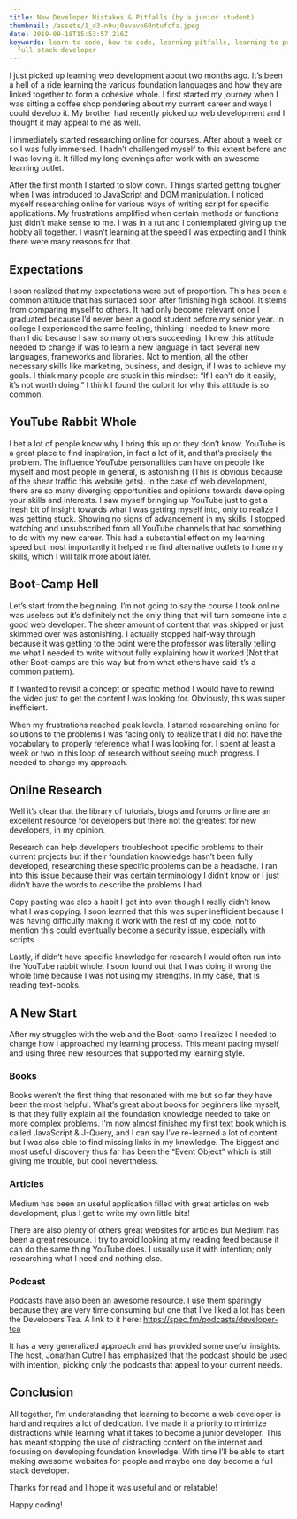 ```yaml
---
title: New Developer Mistakes & Pitfalls (by a junior student)
thumbnail: /assets/1_d3-n9uj0avavo60ntufcfa.jpeg
date: 2019-09-18T15:53:57.216Z
keywords: learn to code, how to code, learning pitfalls, learning to program,
  full stack developer
---
```


I just picked up learning web development about two months ago. It’s been a
hell of a ride learning the various foundation languages and how they are
linked together to form a cohesive whole. I first started my journey when I
was sitting a coffee shop pondering about my current career and ways I could
develop it. My brother had recently picked up web development and I thought it
may appeal to me as well.

I immediately started researching online for courses. After about a week or so I was fully immersed. I hadn’t challenged myself to this extent before and I was loving it. It filled my long evenings after work with an awesome learning outlet.

After the first month I started to slow down. Things started getting tougher when I was introduced to JavaScript and DOM manipulation. I noticed myself researching online for various ways of writing script for specific applications. My frustrations amplified when certain methods or functions just didn’t make sense to me. I was in a rut and I contemplated giving up the hobby all together. I wasn’t learning at the speed I was expecting and I think there were many reasons for that.

## Expectations

I soon realized that my expectations were out of proportion. This has been a common attitude that has surfaced soon after finishing high school. It stems from comparing myself to others. It had only become relevant once I graduated because I’d never been a good student before my senior year. In college I experienced the same feeling, thinking I needed to know more than I did because I saw so many others succeeding. I knew this attitude needed to change if was to learn a new language in fact several new languages, frameworks and libraries. Not to mention, all the other necessary skills like marketing, business, and design, if I was to achieve my goals. I think many people are stuck in this mindset: “If I can’t do it easily, it’s not worth doing.” I think I found the culprit for why this attitude is so common.

## YouTube Rabbit Whole

I bet a lot of people know why I bring this up or they don’t know. YouTube is a great place to find inspiration, in fact a lot of it, and that’s precisely the problem. The influence YouTube personalities can have on people like myself and most people in general, is astonishing (This is obvious because of the shear traffic this website gets). In the case of web development, there are so many diverging opportunities and opinions towards developing your skills and interests. I saw myself bringing up YouTube just to get a fresh bit of insight towards what I was getting myself into, only to realize I was getting stuck. Showing no signs of advancement in my skills, I stopped watching and unsubscribed from all YouTube channels that had something to do with my new career. This had a substantial effect on my learning speed but most importantly it helped me find alternative outlets to hone my skills, which I will talk more about later.

## Boot-Camp Hell

Let’s start from the beginning. I’m not going to say the course I took online was useless but it’s definitely not the only thing that will turn someone into a good web developer. The sheer amount of content that was skipped or just skimmed over was astonishing. I actually stopped half-way through because it was getting to the point were the professor was literally telling me what I needed to write without fully explaining how it worked (Not that other Boot-camps are this way but from what others have said it’s a common pattern).

If I wanted to revisit a concept or specific method I would have to rewind the video just to get the content I was looking for. Obviously, this was super inefficient.

When my frustrations reached peak levels, I started researching online for solutions to the problems I was facing only to realize that I did not have the vocabulary to properly reference what I was looking for. I spent at least a week or two in this loop of research without seeing much progress. I needed to change my approach.

## Online Research

Well it’s clear that the library of tutorials, blogs and forums online are an excellent resource for developers but there not the greatest for new developers, in my opinion.

Research can help developers troubleshoot specific problems to their current projects but if their foundation knowledge hasn’t been fully developed, researching these specific problems can be a headache. I ran into this issue because their was certain terminology I didn’t know or I just didn’t have the words to describe the problems I had.

Copy pasting was also a habit I got into even though I really didn’t know what I was copying. I soon learned that this was super inefficient because I was having difficulty making it work with the rest of my code, not to mention this could eventually become a security issue, especially with scripts.

Lastly, if didn’t have specific knowledge for research I would often run into the YouTube rabbit whole. I soon found out that I was doing it wrong the whole time because I was not using my strengths. In my case, that is reading text-books.

## A New Start

After my struggles with the web and the Boot-camp I realized I needed to change how I approached my learning process. This meant pacing myself and using three new resources that supported my learning style.

### Books

Books weren’t the first thing that resonated with me but so far they have been the most helpful. What’s great about books for beginners like myself, is that they fully explain all the foundation knowledge needed to take on more complex problems. I’m now almost finished my first text book which is called JavaScript & J-Query, and I can say I’ve re-learned a lot of content but I was also able to find missing links in my knowledge. The biggest and most useful discovery thus far has been the “Event Object” which is still giving me trouble, but cool nevertheless.

### Articles

Medium has been an useful application filled with great articles on web development, plus I get to write my own little bits!

There are also plenty of others great websites for articles but Medium has been a great resource. I try to avoid looking at my reading feed because it can do the same thing YouTube does. I usually use it with intention; only researching what I need and nothing else.

### Podcast

Podcasts have also been an awesome resource. I use them sparingly because they are very time consuming but one that I’ve liked a lot has been the Developers Tea. A link to it here: <https://spec.fm/podcasts/developer-tea>

It has a very generalized approach and has provided some useful insights. The host, Jonathan Cutrell has emphasized that the podcast should be used with intention, picking only the podcasts that appeal to your current needs.

## Conclusion

All together, I’m understanding that learning to become a web developer is hard and requires a lot of dedication. I’ve made it a priority to minimize distractions while learning what it takes to become a junior developer. This has meant stopping the use of distracting content on the internet and focusing on developing foundation knowledge. With time I’ll be able to start making awesome websites for people and maybe one day become a full stack developer.

Thanks for read and I hope it was useful and or relatable!

Happy coding!
